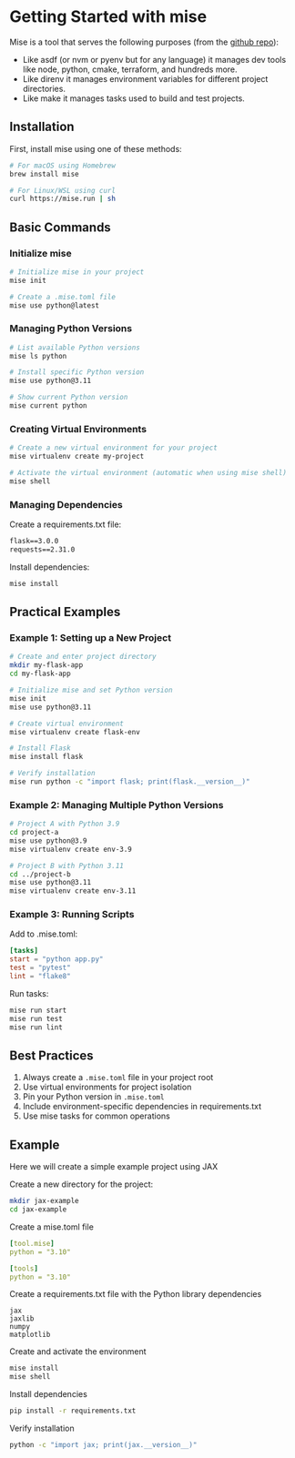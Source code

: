 # Getting Started with mise
Mise is a tool that serves the following purposes (from the [github repo](https://github.com/jdx/mise)):
- Like asdf (or nvm or pyenv but for any language) it manages dev tools like node, python, cmake, terraform, and hundreds more.
- Like direnv it manages environment variables for different project directories.
- Like make it manages tasks used to build and test projects.

## Installation

First, install mise using one of these methods:

```bash
# For macOS using Homebrew
brew install mise

# For Linux/WSL using curl
curl https://mise.run | sh
```

## Basic Commands

### Initialize mise
```bash
# Initialize mise in your project
mise init

# Create a .mise.toml file
mise use python@latest
```

### Managing Python Versions

```bash
# List available Python versions
mise ls python

# Install specific Python version
mise use python@3.11

# Show current Python version
mise current python
```

### Creating Virtual Environments

```bash
# Create a new virtual environment for your project
mise virtualenv create my-project

# Activate the virtual environment (automatic when using mise shell)
mise shell
```

### Managing Dependencies

Create a requirements.txt file:
```txt
flask==3.0.0
requests==2.31.0
```

Install dependencies:
```bash
mise install
```

## Practical Examples

### Example 1: Setting up a New Project
```bash
# Create and enter project directory
mkdir my-flask-app
cd my-flask-app

# Initialize mise and set Python version
mise init
mise use python@3.11

# Create virtual environment
mise virtualenv create flask-env

# Install Flask
mise install flask

# Verify installation
mise run python -c "import flask; print(flask.__version__)"
```

### Example 2: Managing Multiple Python Versions
```bash
# Project A with Python 3.9
cd project-a
mise use python@3.9
mise virtualenv create env-3.9

# Project B with Python 3.11
cd ../project-b
mise use python@3.11
mise virtualenv create env-3.11
```

### Example 3: Running Scripts
Add to .mise.toml:
```toml
[tasks]
start = "python app.py"
test = "pytest"
lint = "flake8"
```

Run tasks:
```bash
mise run start
mise run test
mise run lint
```

## Best Practices

1. Always create a `.mise.toml` file in your project root
2. Use virtual environments for project isolation
3. Pin your Python version in `.mise.toml`
4. Include environment-specific dependencies in requirements.txt
5. Use mise tasks for common operations

## Example

Here we will create a simple example project using JAX

Create a new directory for the project:
```bash
mkdir jax-example
cd jax-example
```

Create a mise.toml file
```yaml
[tool.mise]
python = "3.10"

[tools]
python = "3.10"
```

Create a requirements.txt file with the Python library dependencies
```
jax
jaxlib
numpy
matplotlib
```

Create and activate the environment
```bash
mise install
mise shell
```

Install dependencies
```bash
pip install -r requirements.txt
```

Verify installation
```bash
python -c "import jax; print(jax.__version__)"
```